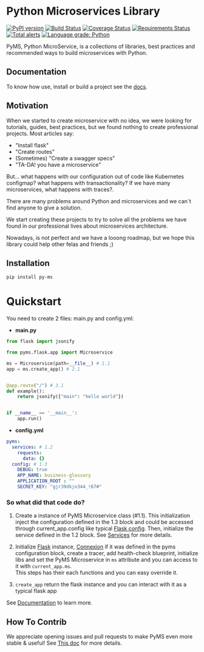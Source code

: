 # Python Microservices Library

[![PyPI version](https://badge.fury.io/py/py-ms.svg)](https://badge.fury.io/py/py-ms)
[![Build Status](https://travis-ci.org/python-microservices/pyms.svg?branch=master)](https://travis-ci.org/python-microservices/pyms)
[![Coverage Status](https://coveralls.io/repos/github/python-microservices/pyms/badge.svg?branch=master)](https://coveralls.io/github/python-microservices/pyms?branch=master)
[![Requirements Status](https://requires.io/github/python-microservices/pyms/requirements.svg?branch=master)](https://requires.io/github/python-microservices/pyms/requirements/?branch=master)
[![Total alerts](https://img.shields.io/lgtm/alerts/g/python-microservices/pyms.svg?logo=lgtm&logoWidth=18)](https://lgtm.com/projects/g/python-microservices/pyms/alerts/)
[![Language grade: Python](https://img.shields.io/lgtm/grade/python/g/python-microservices/pyms.svg?logo=lgtm&logoWidth=18)](https://lgtm.com/projects/g/python-microservices/pyms/context:python)

PyMS, Python MicroService, is a collections of libraries, best practices and recommended ways to build  microservices with Python.

## Documentation

To know how use, install or build a project see the [docs](https://py-ms.readthedocs.io/en/latest/).

## Motivation

When we started to create microservice with no idea, we were looking for tutorials, guides, best practices, but we found
nothing to create professional projects. Most articles say:

- "Install flask"
- "Create routes"
- (Sometimes) "Create a swagger specs"
- "TA-DA! you have a microservice"

But... what happens with our configuration out of code like Kubernetes configmap? what happens with transactionality?
If we have many microservices, what happens with traces?.

There are many problems around Python and microservices and we can`t find anyone to give a solution.

We start creating these projects to try to solve all the problems we have found in our professional lives about
microservices architecture.

Nowadays, is not perfect and we have a looong roadmap, but we hope this library could help other felas and friends ;)

## Installation

```bash
pip install py-ms
```

# Quickstart

You need to create 2 files: main.py and config.yml:

- **main.py**

```python
from flask import jsonify

from pyms.flask.app import Microservice

ms = Microservice(path=__file__) # 1.1
app = ms.create_app() # 2.1


@app.route("/") # 3.1
def example():
    return jsonify({"main": "hello world"})


if __name__ == '__main__':
    app.run()
```

- **config.yml**

```yaml
pyms:
  services: # 1.2
    requests:
      data: {}
  config: # 1.3
    DEBUG: true
    APP_NAME: business-glossary
    APPLICATION_ROOT : ""
    SECRET_KEY: "gjr39dkjn344_!67#"
```

### So what did that code do?

1. Create a instance of PyMS Microservice class (#1.1). This initialization inject the configuration defined in the
1.3 block and could be accessed through current_app.config like typical
[Flask config](https://flask.palletsprojects.com/en/1.1.x/config/).
Then, initialize the service defined in the 1.2 block. See [Services](services.md) for more details.

2. Initialize [Flask](https://flask.palletsprojects.com/en/1.1.x/) instance, [Connexion](https://github.com/zalando/connexion)
if it was defined in the pyms configuration block, create a tracer, add health-check blueprint, initialize libs and set
the PyMS Microservice in `ms` attribute and you can access to it with `current_app.ms`.  
This steps has their each functions and you can easy
override it.

3. `create_app` return the flask instance and you can interact with it as a typical flask app

See [Documentation](https://py-ms.readthedocs.io/en/latest/) to learn more.

## How To Contrib

We appreciate opening issues and pull requests to make PyMS even more stable & useful! See [This doc](CONTRIBUTING.md)
for more details.
